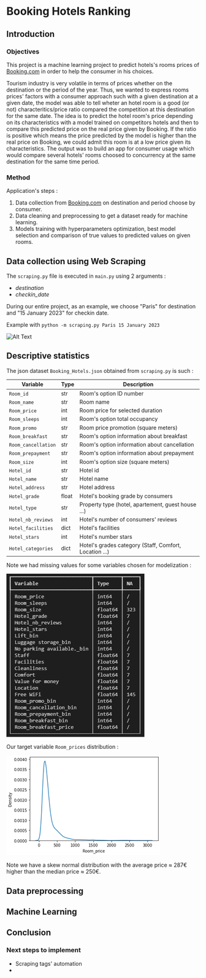 # Booking Hotels Ranking

## Introduction

### Objectives

This project is a machine learning project to predict hotels's rooms prices of [Booking.com](https://www.booking.com/en-gb/) in order to help the consumer in his choices.

Tourism industry is very volatile in terms of prices whether on the destination or the period of the year. Thus, we wanted to express rooms prices' factors with a consumer approach such with a given destination at a given date, the model was able to tell wheter an hotel room is a good (or not) characteritics/price ratio compared the competition at this destination for the same date. The idea is to predict the hotel room's price depending on its characteristics with a model trained on competitors hotels and then to compare this predicted price on the real price given by Booking. If the ratio is positive which means the price predicted by the model is higher than the real price on Booking, we could admit this room is at a low price given its characteristics. The output was to build an app for consumer usage which would compare several hotels' rooms choosed to concurrency at the same destination for the same time period.

### Method

Application's steps :
1. Data collection from [Booking.com](https://www.booking.com/en-gb/) on destination and period choose by consumer.
2. Data cleaning and preprocessing to get a dataset ready for machine learning.
3. Models training with hyperparameters optimization, best model selection and comparison of true values to predicted values on given rooms.

## Data collection using Web Scraping

The `scraping.py` file is executed in `main.py` using 2 arguments :

- *destination*
- *checkin_date*

During our entire project, as an example, we choose "Paris" for destination and "15 January 2023" for checkin date.

Example with `python -m scraping.py Paris 15 January 2023`

![Alt Text](.gif)

## Descriptive statistics

The json dataset `Booking_Hotels.json` obtained from `scraping.py` is such :

| Variable            | Type  | Description                                            |
| ------------------- | ----- | ------------------------------------------------------ |
| `Room_id`           | str   | Room's option ID number                                |
| `Room_name`         | str   | Room name                                              |
| `Room_price`        | int   | Room price for selected duration                       |
| `Room_sleeps`       | int   | Room's option total occupancy                          |
| `Room_promo`        | str   | Room price promotion (square meters)                   |
| `Room_breakfast`    | str   | Room's option information about breakfast              |
| `Room_cancellation` | str   | Room's option information about cancellation           |
| `Room_prepayment`   | str   | Room's option information about prepayment             |
| `Room_size`         | int   | Room's option size (square meters)                     |
| `Hotel_id`          | str   | Hotel id                                               |
| `Hotel_name`        | str   | Hotel name                                             |
| `Hotel_address`     | str   | Hotel address                                          |
| `Hotel_grade`       | float | Hotel's booking grade by consumers                     |
| `Hotel_type`        | str   | Property type (hotel, apartement, guest house ...)     |
| `Hotel_nb_reviews`  | int   | Hotel's number of consumers' reviews                   |
| `Hotel_facilities`  | dict  | Hotel's facilities                                     |
| `Hotel_stars`       | int   | Hotel's number stars                                   |
| `Hotel_categories`  | dict  | Hotel's grades category (Staff, Comfort, Location ...) |

Note we had missing values for some variables chosen for modelization :

![Prix](img/capture_na.png)

Our target variable `Room_prices` distribution :

![Prix](img/capture_density.png)

Note we have a skew normal distribution with the average price $\approx$ 287€ higher than the median price $\approx$ 250€.

## Data preprocessing

## Machine Learning

## Conclusion

### Next steps to implement

- Scraping tags' automation
- 
